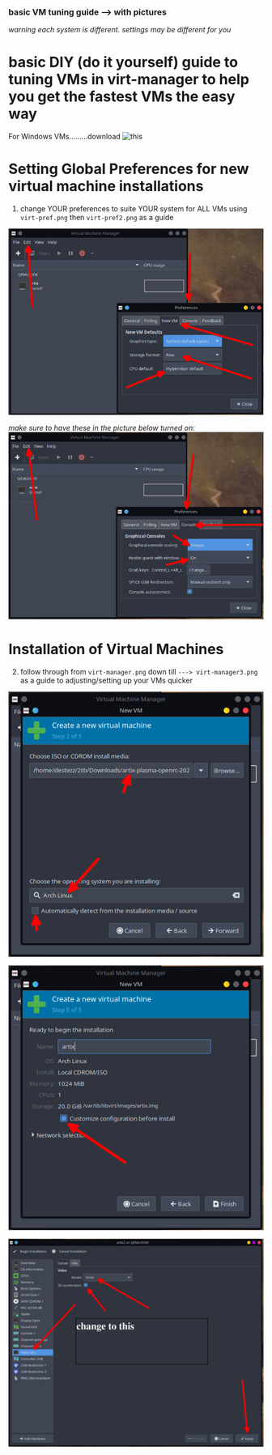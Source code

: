 ### basic VM tuning guide --> with pictures

*warning each system is different. settings may be different for you*

# basic DIY (do it yourself) guide to tuning VMs in virt-manager to help you get the fastest VMs the easy way

For Windows VMs.........download ![this](https://fedorapeople.org/groups/virt/virtio-win/direct-downloads/archive-virtio/virtio-win-0.1.185-2/)

# Setting Global Preferences for new virtual machine installations

1. change YOUR preferences to suite YOUR system for ALL VMs  using ``virt-pref.png`` then ``virt-pref2.png`` as a guide

![Open with other application](/virt-pref.png)

   *make sure to have these in the picture below turned on:*![Open with other application](/virt-pref2.png)



# Installation of Virtual Machines

2. follow through from ``virt-manager.png`` down till ``---> virt-manager3.png`` as a guide to adjusting/setting up your VMs quicker

![Open with other application](/virt-manager.png)

   ![Open with other application](/virt-manager2.png)

![Open with other application](/virt-manager3.png)




